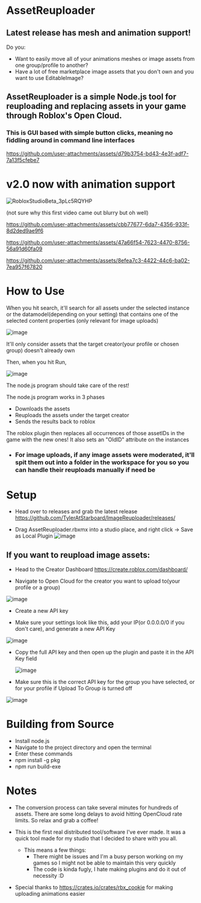 # AssetReuploader
## Latest release has mesh and animation support!

Do you: 

- Want to easily move all of your animations meshes or image assets from one group/profile to another?
- Have a lot of free marketplace image assets that you don't own and you want to use EditableImage?

## AssetReuploader is a simple Node.js tool for reuploading and replacing assets in your game through Roblox's Open Cloud. 

### This is GUI based with simple button clicks, meaning no fiddling around in command line interfaces


https://github.com/user-attachments/assets/d79b3754-bd43-4e3f-adf7-7a13f5cfebe7


# v2.0 now with animation support

![RobloxStudioBeta_3pLc5RQYHP](https://github.com/user-attachments/assets/16bd7c71-eb58-4ba0-b01a-3cd9dec70917)

(not sure why this first video came out blurry but oh well)

https://github.com/user-attachments/assets/cbb77677-6da7-4356-933f-8d2ded9ae9f6



https://github.com/user-attachments/assets/47a66f54-7623-4470-8756-56a91d60fa09



https://github.com/user-attachments/assets/8efea7c3-4422-44c6-ba02-7ea957f67820


# How to Use

When you hit search, it'll search for all assets under the selected instance or the datamodel(depending on your setting) that contains one of the selected content properties
(only relevant for image uploads)

![image](https://github.com/user-attachments/assets/e3a6f01b-2d3c-4bfb-87ba-30468a9b13ed)

It'll only consider assets that the target creator(your profile or chosen group) doesn't already own

Then, when you hit Run, 

![image](https://github.com/user-attachments/assets/c21a4468-e219-4bfc-8bef-6be72f203ac0)

The node.js program should take care of the rest!

The node.js program works in 3 phases

- Downloads the assets
- Reuploads the assets under the target creator
- Sends the results back to roblox

The roblox plugin then replaces all occurrences of those assetIDs in the game with the new ones! It also sets an "OldID" attribute on the instances


- ### For image uploads, if any image assets were moderated, it'll spit them out into a folder in the workspace for you so you can handle their reuploads manually if need be

# Setup

- Head over to releases and grab the latest release https://github.com/TylerAtStarboard/ImageReuploader/releases/
  
- Drag AssetReuploader.rbxmx into a studio place, and right click -> Save as Local Plugin
  ![image](https://github.com/user-attachments/assets/4d0701e8-90d8-4c12-8566-987ebf38eeee)


## If you want to reupload image assets:

- Head to the Creator Dashboard https://create.roblox.com/dashboard/

- Navigate to Open Cloud for the creator you want to upload to(your profile or a group)
  
![image](https://github.com/user-attachments/assets/9d70d46b-c485-43f0-8916-8115bc6032f0)

- Create a new API key

- Make sure your settings look like this, add your IP(or 0.0.0.0/0 if you don't care), and generate a new API Key

![image](https://github.com/user-attachments/assets/f536711d-c53d-4452-aabf-f38c3734fc35)

- Copy the full API key and then open up the plugin and paste it in the API Key field

  ![image](https://github.com/user-attachments/assets/55105aff-a8a2-48c5-93ae-6bc271f56e6d)

- Make sure this is the correct API key for the group you have selected, or for your profile if Upload To Group is turned off

![image](https://github.com/user-attachments/assets/a4b8bc18-fbce-4574-bd1f-602a1526a688)

# Building from Source

- Install node.js
- Navigate to the project directory and open the terminal
- Enter these commands
- npm install -g pkg
- npm run build-exe

# Notes

- The conversion process can take several minutes for hundreds of assets. There are some long delays to avoid hitting OpenCloud rate limits.
So relax and grab a coffee!

- This is the first real distributed tool/software I've ever made. It was a quick tool made for my studio that I decided to share with you all.
  - This means a few things:
    - There might be issues and I'm a busy person working on my games so I might not be able to maintain this very quickly
    - The code is kinda fugly, I hate making plugins and do it out of necessity :D

- Special thanks to https://crates.io/crates/rbx_cookie for making uploading animations easier


